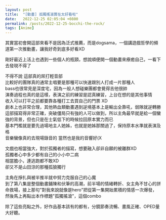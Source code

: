 ```yaml
---
layout: post
title:  "[動畫] 孤獨搖滾實在太好看啦"
date:   2022-12-25 02:05:04 +0800
permalink: /posts/2022-12-25-bocchi-the-rock/
tags: [Anime]
---
```


其實當初會開這部來看不是因為泛式推薦，而是dogsama，一個講遊戲哲學的頻道第一次推動畫，讓我好奇到底多好看XD  

剛好最近上活上也遇到一些個人的瓶頸，想說順便開一個動畫來療癒自己，一看下去發現不得了  

不得不說 這部真的屌打輕音部  
比較好的團隊真的通常主唱要是那種可以快速跟別人打成一片那種人  
bass也很常見是深度宅，因為一般人想碰樂團都會覺得吉他很帥  
演奏過程也真的是這樣，表演之前的練習是認真練習，上台在想的是其他事情  
收入可以打平之前都要靠各種打工去買自己的門票 XD  
劇本上也非常合理，其他熱血類動畫遇到逆境基本上是輸出全靠吼，弱隊就逆轉勝  
這部描寫得非常正確，突破僵局只有強的人可以做到，所以主角最早就是給一個蠻強的背景，但也只是在士氣低下的時候拉回原本實力而已  
基本門檻就是要先過場地主人她姊，也就是她姊那關過了，保持原本水準就表演及格  
音樂蠻像真的去現場錄音的 當然也是我的音響好(X  
  


文戲也相當強大，對於孤獨者的描寫，想要融入卻非自願的被離群XD  
孤獨者心中多少都有自己的小小中二病  
相當膽小，連逃跑都不敢XD  
卻又不是山田涼的那種孤狼獨行  
  
主角在掙扎與被半推半就中努力克服自己的心魔  
到了第八集是整個動畫鋪陳和伏筆的高潮，前半場的情緒轉折、女主角不甘心的拼命救場，接上那句"對我來說就像是hero"把從第一集開始累積的情感一次爆發，然後馬上再點出本作標題"孤獨搖滾"，這個combo  


除了這些亮點之外，好作品基本該有的都有，分鏡節奏流暢、畫風正確、OPED量大好聽。